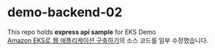 # demo-backend-02

This repo holds **express api sample** for EKS Demo  
[Amazon EKS로 웹 애플리케이션 구축하기](https://aws-eks-web-application.workshop.aws/)의 소스 코드를 일부 수정했습니다.